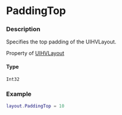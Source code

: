 # PaddingTop
### Description
Specifies the top padding of the UIHVLayout.

Property of [UIHVLayout](/classes/UIHVLayout/)

#### Type
`Int32`

### Example
```lua
layout.PaddingTop = 10
```
